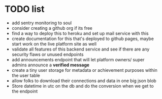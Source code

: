 # TODO list

- add sentry monitoring to soul
- consider creating a github org if its free
- find a way to deploy this to heroku and set up mail service with this
- create documentation for this that's deployed to github pages, maybe start work on the live platform site as well
- validate all features of this backend service and see if there are any security flaws or unused endpoints
- add announcements endpoint that will let platform owners/ super admins announce a **verified message**
- create a tiny user storage for metadata or achievement purposes within the user table
- allow folks to download their connections and data in one big json blob
- Store datetime in utc on the db and do the conversion when we get to the endpoint
